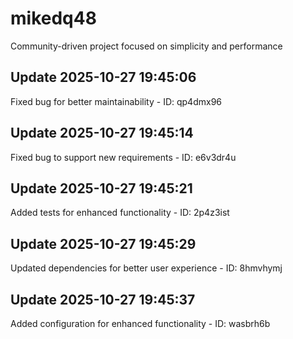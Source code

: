 # mikedq48
Community-driven project focused on simplicity and performance

## Update 2025-10-27 19:45:06
Fixed bug for better maintainability - ID: qp4dmx96


## Update 2025-10-27 19:45:14
Fixed bug to support new requirements - ID: e6v3dr4u


## Update 2025-10-27 19:45:21
Added tests for enhanced functionality - ID: 2p4z3ist


## Update 2025-10-27 19:45:29
Updated dependencies for better user experience - ID: 8hmvhymj


## Update 2025-10-27 19:45:37
Added configuration for enhanced functionality - ID: wasbrh6b

